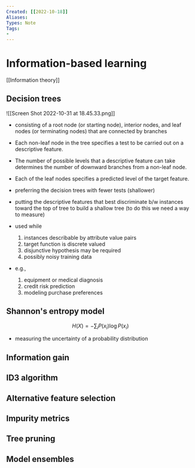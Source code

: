 ```yaml
---
Created: [[2022-10-18]]
Aliases: 
Types: Note
Tags: 
- 
---
```

# Information-based learning
[[Information theory]]
## Decision trees
![[Screen Shot 2022-10-31 at 18.45.33.png]]
- consisting of a root node (or starting node), interior nodes, and leaf nodes (or terminating nodes) that are connected by branches
- Each non-leaf node in the tree specifies a test to be carried out on a descriptive feature. 
- The number of possible levels that a descriptive feature can take determines the number of downward branches from a non-leaf node. 
- Each of the leaf nodes specifies a predicted level of the target feature. 

- preferring the decision trees with fewer tests (shallower)
- putting the descriptive features that best discriminate b/w instances toward the top of tree to build a shallow tree (to do this we need a way to measure)

- used while
  1. instances describable by attribute value pairs
  2. target function is discrete valued
  3. disjunctive hypothesis may be required
  4. possibly noisy training data
- e.g., 
  1. equipment or medical diagnosis
  2. credit risk prediction
  3. modeling purchase preferences
## Shannon's entropy model
$$H(X)=-\sum_iP(x_i)\log P(x_i)$$
- measuring the uncertainty of a probability distribution
## Information gain

## ID3 algorithm

## Alternative feature selection

## Impurity metrics

## Tree pruning

## Model ensembles

